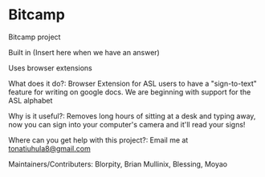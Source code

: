 # Bitcamp
Bitcamp project

Built in (Insert here when we have an answer)

Uses browser extensions

What does it do?: Browser Extension for ASL users to have a "sign-to-text" feature for writing on google docs. We are beginning with support for the ASL alphabet

Why is it useful?: Removes long hours of sitting at a desk and typing away, now you can sign into your computer's camera and it'll read your signs!

Where can you get help with this project?: Email me at tonatiuhula8@gmail.com

Maintainers/Contributers: Blorpity, Brian Mullinix, Blessing, Moyao